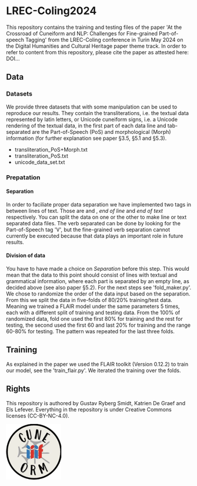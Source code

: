 # LREC-Coling2024
This repository contains the training and testing files of the paper 'At the Crossroad of Cuneiform and NLP: Challenges for Fine-grained Part-of-speech Tagging' from the LREC-Coling conference in Turin May 2024 on the Digital Humanities and Cultural Heritage paper theme track. In order to refer to content from this repository, please cite the paper as attested here: DOI...
## Data
### Datasets
We provide three datasets that with some manipulation can be used to reproduce our results. They contain the transliterations, i.e. the textual data represented by latin letters, or Unicode cuneiform signs, i.e. a Unicode rendering of the textual data, in the first part of each data line and tab-separated are the Part-of-Speech (PoS) and morphological (Morph) information (for further explanation see paper §3.5, §5.1 and §5.3).
+ transliteration_PoS+Morph.txt
+ transliteration_PoS.txt
+ unicode_data_set.txt

### Prepatation
#### Separation
In order to faciliate proper data separation we have implemented two tags in between lines of text. Those are <EoL> and <EoT>, *end of line* and *end of text* respectively. You can split the data on one or the other to make line or text separated data files. The verb separated can be done by looking for the Part-of-Speech tag 'V', but the fine-grained verb separation cannot currently be executed because that data plays an important role in future results.
#### Division of data
You have to have made a choice on *Separation* before this step. This would mean that the data to this point should consist of lines with textual and grammatical information, where each part is separated by an empty line, as decided above (see also paper §5.2). For the next steps see 'fold_maker.py'. We chose to randomize the order of the data input based on the separation. From this we split the data in five-folds of 80/20% training/test data. Meaning we trained a FLAIR model under the same parameters 5 times, each with a different split of training and testing data. From the 100% of randomized data, fold one used the first 80% for training and the rest for testing, the second used the first 60 and last 20% for training and the range 60-80% for testing. The pattern was repeated for the last three folds.

## Training
As explained in the paper we used the FLAIR toolkit (Version 0.12.2) to train our model, see the 'train_flair.py'. We iterated the training over the folds.

## Rights
This repository is authored by Gustav Ryberg Smidt, Katrien De Graef and Els Lefever. Everything in the repository is under Creative Commons licenses (CC-BY-NC-4.0).


<img src="https://github.com/assyrugent/assets/blob/main/CUNE-IIIF-ORM_logo_1_rounded.png" alt="CUNE-IIIF-FORM logo" title="Logo of the CUNE-IIIF-ORM project" width="150"/>
